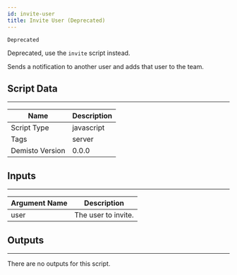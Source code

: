 ```yaml
---
id: invite-user
title: Invite User (Deprecated)
---
```


`Deprecated`

Deprecated, use the `invite` script instead.

Sends a notification to another user and adds that user to the team.

## Script Data
---

| **Name** | **Description** |
| --- | --- |
| Script Type | javascript |
| Tags | server |
| Demisto Version | 0.0.0 |

## Inputs
---

| **Argument Name** | **Description** |
| --- | --- |
| user | The user to invite. |

## Outputs
---
There are no outputs for this script.
